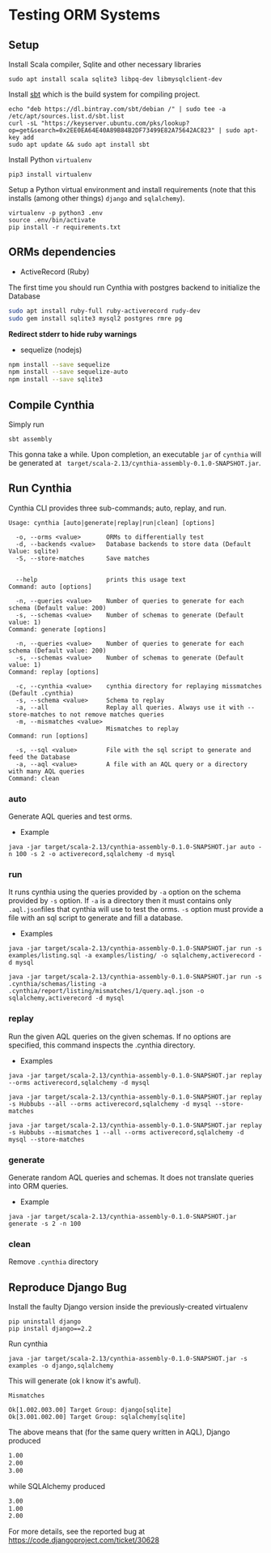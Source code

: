 # Testing ORM Systems

## Setup

Install Scala compiler, Sqlite and other necessary libraries

```
sudo apt install scala sqlite3 libpq-dev libmysqlclient-dev
```

Install [sbt](https://www.scala-sbt.org/) which is the
build system for compiling project.

```
echo "deb https://dl.bintray.com/sbt/debian /" | sudo tee -a /etc/apt/sources.list.d/sbt.list
curl -sL "https://keyserver.ubuntu.com/pks/lookup?op=get&search=0x2EE0EA64E40A89B84B2DF73499E82A75642AC823" | sudo apt-key add
sudo apt update && sudo apt install sbt
```

Install Python `virtualenv`
```
pip3 install virtualenv
```

Setup a Python virtual environment and install requirements
(note that this installs (among other things) `django` and `sqlalchemy`).

```
virtualenv -p python3 .env
source .env/bin/activate
pip install -r requirements.txt
```

## ORMs dependencies

* ActiveRecord (Ruby)

The first time you should run Cynthia with postgres backend to initialize
the Database

```bash
sudo apt install ruby-full ruby-activerecord rudy-dev
sudo gem install sqlite3 mysql2 postgres rmre pg
```

__Redirect stderr to hide ruby warnings__

* sequelize (nodejs)

```bash
npm install --save sequelize
npm install --save sequelize-auto
npm install --save sqlite3
```

## Compile Cynthia

Simply run

```
sbt assembly
```

This gonna take a while. Upon completion, an executable `jar` of
`cynthia` will be generated at ` target/scala-2.13/cynthia-assembly-0.1.0-SNAPSHOT.jar`.


## Run Cynthia

Cynthia CLI provides three sub-commands; auto, replay, and run.

```
Usage: cynthia [auto|generate|replay|run|clean] [options]

  -o, --orms <value>       ORMs to differentially test
  -d, --backends <value>   Database backends to store data (Default Value: sqlite)
  -S, --store-matches      Save matches


  --help                   prints this usage text
Command: auto [options]

  -n, --queries <value>    Number of queries to generate for each schema (Default value: 200)
  -s, --schemas <value>    Number of schemas to generate (Default value: 1)
Command: generate [options]

  -n, --queries <value>    Number of queries to generate for each schema (Default value: 200)
  -s, --schemas <value>    Number of schemas to generate (Default value: 1)
Command: replay [options]

  -c, --cynthia <value>    cynthia directory for replaying missmatches (Default .cynthia)
  -s, --schema <value>     Schema to replay
  -a, --all                Replay all queries. Always use it with --store-matches to not remove matches queries
  -m, --mismatches <value>
                           Mismatches to replay
Command: run [options]

  -s, --sql <value>        File with the sql script to generate and feed the Database
  -a, --aql <value>        A file with an AQL query or a directory with many AQL queries
Command: clean
```

### auto

Generate AQL queries and test orms.

* Example

```
java -jar target/scala-2.13/cynthia-assembly-0.1.0-SNAPSHOT.jar auto -n 100 -s 2 -o activerecord,sqlalchemy -d mysql
```

### run

It runs cynthia using the queries provided by `-a` option on the schema provided
by `-s` option. If `-a` is a directory then it must contains only `.aql.json`files
that cynthia will use to test the orms. `-s` option must provide a file
with an sql script to generate and fill a database.

* Examples

```
java -jar target/scala-2.13/cynthia-assembly-0.1.0-SNAPSHOT.jar run -s examples/listing.sql -a examples/listing/ -o sqlalchemy,activerecord -d mysql
```

```
java -jar target/scala-2.13/cynthia-assembly-0.1.0-SNAPSHOT.jar run -s .cynthia/schemas/listing -a .cynthia/report/listing/mismatches/1/query.aql.json -o sqlalchemy,activerecord -d mysql
```

### replay

Run the given AQL queries on the given schemas. If no options are specified, this command inspects the .cynthia directory.

* Examples

```
java -jar target/scala-2.13/cynthia-assembly-0.1.0-SNAPSHOT.jar replay --orms activerecord,sqlalchemy -d mysql
```

```
java -jar target/scala-2.13/cynthia-assembly-0.1.0-SNAPSHOT.jar replay -s Hubbubs --all --orms activerecord,sqlalchemy -d mysql --store-matches
```

```
java -jar target/scala-2.13/cynthia-assembly-0.1.0-SNAPSHOT.jar replay -s Hubbubs --mismatches 1 --all --orms activerecord,sqlalchemy -d mysql --store-matches
```

### generate

Generate random AQL queries and schemas. It does not translate queries into ORM queries.

* Example

```
java -jar target/scala-2.13/cynthia-assembly-0.1.0-SNAPSHOT.jar generate -s 2 -n 100
```

### clean

Remove `.cynthia` directory

## Reproduce Django Bug

Install the faulty Django version inside the previously-created
virtualenv

```
pip uninstall django
pip install django==2.2
```

Run cynthia

```
java -jar target/scala-2.13/cynthia-assembly-0.1.0-SNAPSHOT.jar -s examples -o django,sqlalchemy
```

This will generate (ok I know it's awful).

```
Mismatches

Ok[1.002.003.00] Target Group: django[sqlite]
Ok[3.001.002.00] Target Group: sqlalchemy[sqlite]
```

The above means that (for the same query written in AQL), Django
produced
```bash
1.00
2.00
3.00
```

while SQLAlchemy produced

```bash
3.00
1.00
2.00
```

For more details, see the reported bug at
https://code.djangoproject.com/ticket/30628
